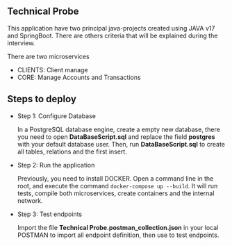 ## Technical Probe

This application have two principal java-projects created using JAVA v17 and SpringBoot. There are others criteria that will be explained during the interview.

There are two microservices
* CLIENTS: Client manage 
* CORE: Manage Accounts and Transactions

## Steps to deploy
*  Step 1: Configure Database

    In a PostgreSQL database engine, create a empty new database, there you need to open **DataBaseScript.sql** and replace the field **postgres** with your default database user.
    Then, run **DataBaseScript.sql** to create all tables, relations and the first insert.

* Step 2: Run the application

    Previously, you need to install DOCKER.
    Open a command line in the root, and execute the command `docker-compose up --build`. It will run tests, compile both microservices, create containers and the internal network.

* Step 3: Test endpoints
    
    Import the file **Technical Probe.postman_collection.json** in your local POSTMAN to import all endpoint definition, then use to test endpoints.
